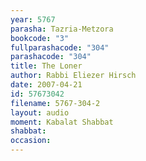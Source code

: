 ```yaml
---
year: 5767
parasha: Tazria-Metzora
bookcode: "3"
fullparashacode: "304"
parashacode: "304"
title: The Loner
author: Rabbi Eliezer Hirsch
date: 2007-04-21
id: 57673042
filename: 5767-304-2
layout: audio
moment: Kabalat Shabbat
shabbat: 
occasion: 
---
```


